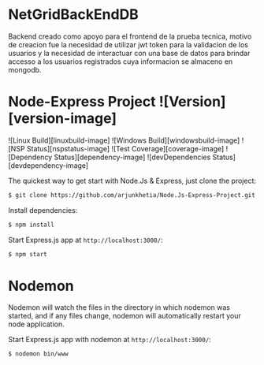 # NetGridBackEndDB

Backend creado como apoyo para el frontend de la prueba tecnica, motivo de creacion fue la necesidad de utilizar jwt token para la validacion de los usuarios y la necesidad de interactuar con una base de datos para brindar accesso a los usuarios registrados cuya informacion se almaceno en mongodb. 


# Node-Express Project   ![Version][version-image]

![Linux Build][linuxbuild-image]
![Windows Build][windowsbuild-image]
![NSP Status][nspstatus-image]
![Test Coverage][coverage-image]
![Dependency Status][dependency-image]
![devDependencies Status][devdependency-image]

The quickest way to get start with Node.Js & Express, just clone the project:

```bash
$ git clone https://github.com/arjunkhetia/Node.Js-Express-Project.git
```

Install dependencies:

```bash
$ npm install
```

Start Express.js app at `http://localhost:3000/`:

```bash
$ npm start
```

# Nodemon

Nodemon will watch the files in the directory in which nodemon was started, and if any files change, nodemon will automatically restart your node application.

Start Express.js app with nodemon at `http://localhost:3000/`:

```bash
$ nodemon bin/www
